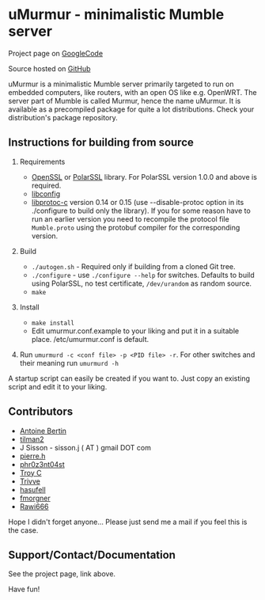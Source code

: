 uMurmur - minimalistic Mumble server
====================================
Project page on [GoogleCode](http://code.google.com/p/umurmur/)

Source hosted on [GitHub](https://github.com/fatbob313/umurmur)

uMurmur is a minimalistic Mumble server primarily targeted to run on embedded computers, like routers, with an open OS like e.g. OpenWRT. The server part of Mumble is called Murmur, hence the name uMurmur. It is available as a precompiled package for quite a lot distributions. Check your distribution's package repository.

Instructions for building from source
-------------------------------------
1. Requirements
	* [OpenSSL](http://www.openssl.org/) or [PolarSSL](http://polarssl.org/) library. For PolarSSL version 1.0.0 and above is required.
	* [libconfig](http://www.hyperrealm.com/libconfig/)
	* [libprotoc-c](http://code.google.com/p/protobuf-c/) version 0.14 or 0.15 (use --disable-protoc option in its ./configure to build only the library). If you for some reason have to run an earlier version you need to recompile the protocol file `Mumble.proto` using the protobuf compiler for the corresponding version.

2. Build
	* `./autogen.sh` - Required only if building from a cloned Git tree.
	* `./configure` - use `./configure --help` for switches. Defaults to build using PolarSSL, no test certificate, `/dev/urandom` as random source.
	* `make`

3. Install
	* `make install`
	* Edit umurmur.conf.example to your liking and put it in a suitable place. /etc/umurmur.conf is default.

4. Run `umurmurd -c <conf file> -p <PID file> -r`. For other switches and their meaning run `umurmurd -h`

A startup script can easily be created if you want to. Just copy an existing script and edit it to your liking.

Contributors
------------
* [Antoine Bertin](https://github.com/Diaoul)
* [tilman2](http://code.google.com/u/@UhZTSlBWAxNMWgU%3D/)
* J Sisson - sisson.j ( AT ) gmail DOT com
* [pierre.h](http://code.google.com/u/@VBRUQ1ZTAhNEXwJ9/)
* [phr0z3nt04st](https://github.com/phr0z3nt04st)
* [Troy C](https://github.com/troxor)
* [Trivve](https://github.com/Trivve)
* [hasufell](https://github.com/hasufell)
* [fmorgner](https://github.com/fmorgner)
* [Rawi666](https://github.com/Rawi666)

Hope I didn't forget anyone... Please just send me a mail if you feel this is the case.

Support/Contact/Documentation
-----------------------------
See the project page, link above.

Have fun!
